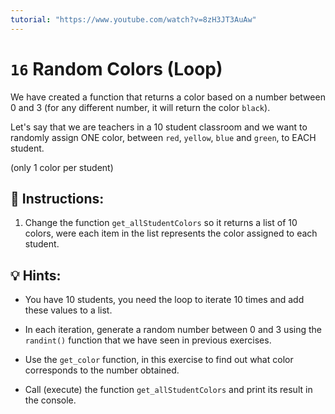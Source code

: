 ```yaml
---
tutorial: "https://www.youtube.com/watch?v=8zH3JT3AuAw"
---
```


# `16` Random Colors (Loop)

We have created a function that returns a color based on a number between 0 and 3 (for any different number, it will return the color `black`).

Let's say that we are teachers in a 10 student classroom and we want to randomly assign ONE color, between `red`, `yellow`, `blue` and `green`, to EACH student.

(only 1 color per student)

## 📝 Instructions:

1. Change the function `get_allStudentColors` so it returns a list of 10 colors, were each item in the list represents the color assigned to each student.

## 💡 Hints:

- You have 10 students, you need the loop to iterate 10 times and add these values to a list.

- In each iteration, generate a random number between 0 and 3 using the `randint()` function that we have seen in previous exercises.

- Use the `get_color` function, in this exercise to find out what color corresponds to the number obtained.

- Call (execute) the function `get_allStudentColors` and print its result in the console.